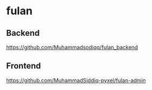 # fulan

## Backend
https://github.com/Muhammadsodiqq/fulan_backend

## Frontend

https://github.com/MuhammadSiddiq-pyxel/fulan-admin
